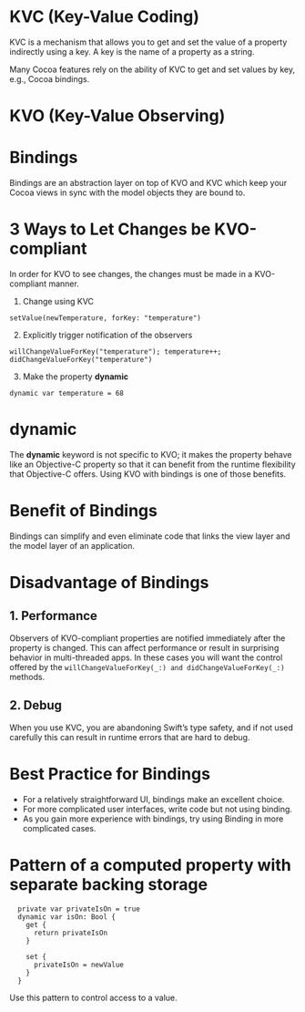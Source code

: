 # KVC (Key-Value Coding) 

KVC is a mechanism that allows you to get and set the value of a property indirectly using a key. A key is the name of a property as a string.

Many Cocoa features rely on the ability of KVC to get and set values by key, e.g., Cocoa bindings.

# KVO (Key-Value Observing)

# Bindings

Bindings are an abstraction layer on top of KVO and KVC which keep your Cocoa views in sync with the model objects they are bound to.

# 3 Ways to Let Changes be KVO-compliant
In order for KVO to see changes, the changes must be made in a KVO-compliant manner.

1. Change using KVC

  `setValue(newTemperature, forKey: "temperature")`

2. Explicitly trigger notification of the observers

  `willChangeValueForKey("temperature");
  temperature++;
  didChangeValueForKey("temperature")`

3. Make the property **dynamic**

  `dynamic var temperature = 68`

# dynamic

The **dynamic** keyword is not specific to KVO; it makes the property behave like an Objective-C property so that it can benefit from the runtime flexibility that Objective-C offers. Using KVO with bindings is one of those benefits.

# Benefit of Bindings

Bindings can simplify and even eliminate code that links the view layer and the model layer of an application.

# Disadvantage of Bindings

## 1. Performance

Observers of KVO-compliant properties are notified immediately after the property is changed. This can affect performance or result in surprising behavior in multi-threaded apps. In these cases you will want the control offered by the `willChangeValueForKey(_:) and didChangeValueForKey(_:)` methods.

## 2. Debug

When you use KVC, you are abandoning Swift’s type safety, and if not used carefully this can result in runtime errors that are hard to debug.

# Best Practice for Bindings

- For a relatively straightforward UI, bindings make an excellent choice.
- For more complicated user interfaces, write code but not using binding. 
- As you gain more experience with bindings, try using Binding in more complicated cases.

# Pattern of a computed property with separate backing storage

      private var privateIsOn = true
      dynamic var isOn: Bool {
        get {
          return privateIsOn
        }
        
        set {
          privateIsOn = newValue
        }
      }

  
Use this pattern to control access to a value.
